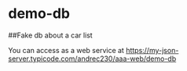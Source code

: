 # demo-db

##Fake db about a car list

You can access as a web service at https://my-json-server.typicode.com/andrec230/aaa-web/demo-db
